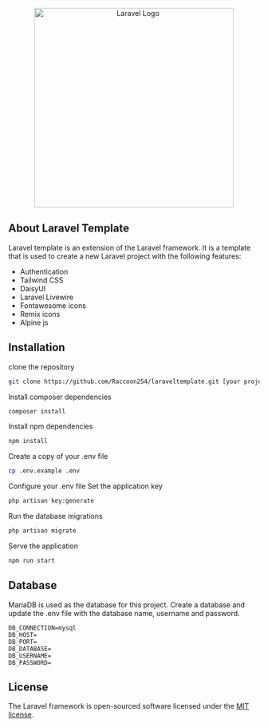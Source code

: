 <p align="center"><a href="https://laravel.com" target="_blank"><img src="https://raw.githubusercontent.com/laravel/art/master/logo-lockup/5%20SVG/2%20CMYK/1%20Full%20Color/laravel-logolockup-cmyk-red.svg" width="400" alt="Laravel Logo"></a></p>

## About Laravel Template

Laravel template is an extension of the Laravel framework. It is a template that is used to create a new Laravel project
with the following features:

- Authentication
- Tailwind CSS
- DaisyUI
- Laravel Livewire
- Fontawesome icons
- Remix icons
- Alpine js

## Installation

clone the repository

```bash
git clone https://github.com/Raccoon254/laraveltemplate.git [your project name]
```

Install composer dependencies

```bash
composer install
```

Install npm dependencies

```bash
npm install
```

Create a copy of your .env file

```bash
cp .env.example .env
```

Configure your .env file
Set the application key

```bash
php artisan key:generate
```

Run the database migrations

```bash
php artisan migrate
```

Serve the application

```bash
npm run start
```

## Database

MariaDB is used as the database for this project. Create a database and update the .env file with the database name,
username and password.

```env
DB_CONNECTION=mysql
DB_HOST=
DB_PORT=
DB_DATABASE=
DB_USERNAME=
DB_PASSWORD=
```

## License

The Laravel framework is open-sourced software licensed under the [MIT license](https://opensource.org/licenses/MIT).

